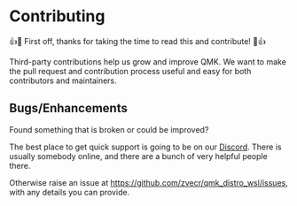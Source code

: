 # Contributing

👍🎉 First off, thanks for taking the time to read this and contribute! 🎉👍

Third-party contributions help us grow and improve QMK. We want to make the pull request and contribution process useful and easy for both contributors and maintainers.

## Bugs/Enhancements

Found something that is broken or could be improved?

The best place to get quick support is going to be on our [Discord](https://discord.gg/Uq7gcHh). There is usually somebody online, and there are a bunch of very helpful people there.

Otherwise raise an issue at <https://github.com/zvecr/qmk_distro_wsl/issues>, with any details you can provide.
